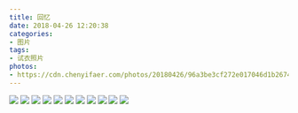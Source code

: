 ```yaml
---
title: 回忆
date: 2018-04-26 12:20:38
categories:
- 图片
tags:
- 试衣照片
photos: 
- https://cdn.chenyifaer.com/photos/20180426/96a3be3cf272e017046d1b2674a52bd3.jpg
---
```


![](https://cdn.chenyifaer.com/photos/20180426/a2ef406e2c2351e0b9e80029c909242d.jpg)
![](https://cdn.chenyifaer.com/photos/20180426/e45ee7ce7e88149af8dd32b27f9512ce.jpg)
![](https://cdn.chenyifaer.com/photos/20180426/7d0665438e81d8eceb98c1e31fca80c1.jpg)
![](https://cdn.chenyifaer.com/photos/20180426/751d31dd6b56b26b29dac2c0e1839e34.jpg)
![](https://cdn.chenyifaer.com/photos/20180426/faeac4e1eef307c2ab7b0a3821e6c667.jpg)
![](https://cdn.chenyifaer.com/photos/20180426/d72d187df41e10ea7d9fcdc7f5909205.jpg)
![](https://cdn.chenyifaer.com/photos/20180426/fad6f4e614a212e80c67249a666d2b09.jpg)
![](https://cdn.chenyifaer.com/photos/20180426/0a8005f5594bd67041f88c6196192646.jpg)
![](https://cdn.chenyifaer.com/photos/20180426/d3d9446802a44259755d38e6d163e820.jpg)
![](https://cdn.chenyifaer.com/photos/20180426/6512bd43d9caa6e02c990b0a82652dca.jpg)
![](https://cdn.chenyifaer.com/photos/20180426/c20ad4d76fe97759aa27a0c99bff6710.jpg)